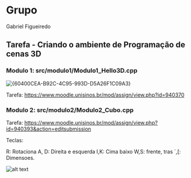 # Grupo

Gabriel Figueiredo

## Tarefa - Criando o ambiente de Programação de cenas 3D

### Modulo 1: src/modulo1/Modulo1_Hello3D.cpp
![{60400CEA-B92C-4C95-993D-D5A26F1C09A3}](https://github.com/user-attachments/assets/94c35a16-2929-4f43-b9f4-3a11f9bb7336)

Tarefa: https://www.moodle.unisinos.br/mod/assign/view.php?id=940370


### Modulo 2: src/modulo2/Modulo2_Cubo.cpp

Tarefa: https://www.moodle.unisinos.br/mod/assign/view.php?id=940393&action=editsubmission

Teclas:

R: Rotaciona
A, D: Direita e esquerda
I,K: Cima baixo
W,S: frente, tras
´,[: Dimensoes.

![alt text]({6660BE56-9F1C-4948-98F7-3CD83369B478}.png)